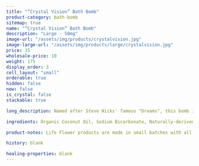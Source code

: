```yaml
---
title: "“Crystal Vision” Bath Bomb"
product-category: bath-bomb
sitemap: true
name: "“Crystal Vision” Bath Bomb"
description: "Large - 50mg"
image-url: "/assets/img/products/crystalvision.jpg"
image-large-url: "/assets/img/products/large/crystalvision.jpg"
price: 15
wholesale-price: 10
weight: 175
display_order: 3
cell_layout: "small"
orderable: true
hidden: false
new: false
is_crystal: false
stackable: true

long_description: Named after Steve Nicks' famous "Dreams", this bomb is light and relaxing. Created with a blend of floral essential oils, a small smokey quartz, fresh chrysanthemum flowers, and lavender buds.

ingredients: Organic Coconut Oil, Sodium Bicarbonate, Naturally-derived Citric Acid, Corn Starch, Epsom Salt, Organic Herbs, Plant-based Color, Witch Hazel, Cleansed & Charged Crystal.

product-notes: Life Flower products are made in small batches with all-natural and boutique ingredients. Most orders are processed within 3 days of being placed.

history: blank

healing-properties: blank
---
```

